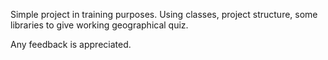 Simple project in training purposes.
Using classes, project structure, some libraries
to give working geographical quiz.

Any feedback is appreciated.